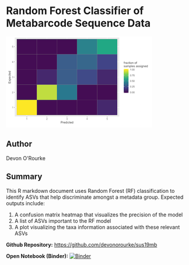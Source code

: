 #  Random Forest Classifier of Metabarcode Sequence Data

![Final visualization](img/random-forest.png)

## Author

Devon O'Rourke

## Summary

This R markdown document uses Random Forest (RF) classification to identify
ASVs that help discriminate amongst a metadata group. Expected outputs include:

1. A confusion matrix heatmap that  visualizes the precision of the model
2. A list of ASVs important to the RF model
3. A plot visualizing the taxa information associated with these relevant ASVs

**Github Repository:** <https://github.com/devonorourke/sus19mb>

**Open Notebook (Binder):** [![Binder](http://mybinder.org/badge_logo.svg)](http://mybinder.org/v2/gh/devonorourke/sus19mb/master?urlpath=rstudio)

